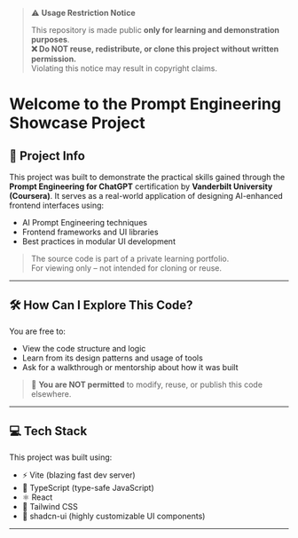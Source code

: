 > ⚠️ **Usage Restriction Notice**
>
> This repository is made public **only for learning and demonstration purposes**.  
> **❌ Do NOT reuse, redistribute, or clone this project without written permission.**  
> Violating this notice may result in copyright claims.



# Welcome to the Prompt Engineering Showcase Project

## 📘 Project Info

This project was built to demonstrate the practical skills gained through the **Prompt Engineering for ChatGPT** certification by **Vanderbilt University (Coursera)**. It serves as a real-world application of designing AI-enhanced frontend interfaces using:

- AI Prompt Engineering techniques
- Frontend frameworks and UI libraries
- Best practices in modular UI development

> The source code is part of a private learning portfolio.  
> For viewing only – not intended for cloning or reuse.

---

## 🛠️ How Can I Explore This Code?

You are free to:
- View the code structure and logic
- Learn from its design patterns and usage of tools
- Ask for a walkthrough or mentorship about how it was built

> 🧠 **You are NOT permitted** to modify, reuse, or publish this code elsewhere.

---

## 💻 Tech Stack

This project was built using:

- ⚡ Vite (blazing fast dev server)
- 🧠 TypeScript (type-safe JavaScript)
- ⚛️ React
- 🎨 Tailwind CSS
- 🧩 shadcn-ui (highly customizable UI components)

---